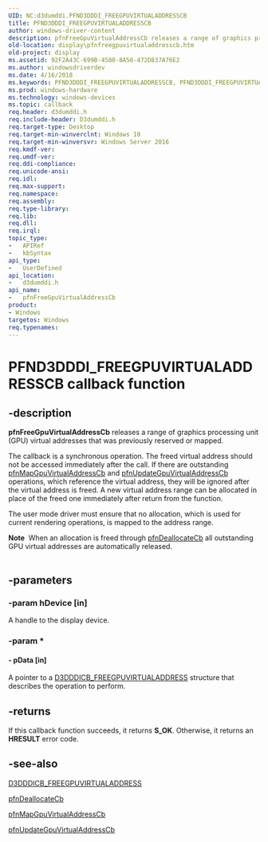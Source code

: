 ```yaml
---
UID: NC:d3dumddi.PFND3DDDI_FREEGPUVIRTUALADDRESSCB
title: PFND3DDDI_FREEGPUVIRTUALADDRESSCB
author: windows-driver-content
description: pfnFreeGpuVirtualAddressCb releases a range of graphics processing unit (GPU) virtual addresses that was previously reserved or mapped.
old-location: display\pfnfreegpuvirtualaddresscb.htm
old-project: display
ms.assetid: 92F2A43C-699B-4580-8A56-472D837A76E2
ms.author: windowsdriverdev
ms.date: 4/16/2018
ms.keywords: PFND3DDDI_FREEGPUVIRTUALADDRESSCB, PFND3DDDI_FREEGPUVIRTUALADDRESSCB callback, d3dumddi/pfnFreeGpuVirtualAddressCb, display.pfnfreegpuvirtualaddresscb, pfnFreeGpuVirtualAddressCb, pfnFreeGpuVirtualAddressCb callback function [Display Devices]
ms.prod: windows-hardware
ms.technology: windows-devices
ms.topic: callback
req.header: d3dumddi.h
req.include-header: D3dumddi.h
req.target-type: Desktop
req.target-min-winverclnt: Windows 10
req.target-min-winversvr: Windows Server 2016
req.kmdf-ver: 
req.umdf-ver: 
req.ddi-compliance: 
req.unicode-ansi: 
req.idl: 
req.max-support: 
req.namespace: 
req.assembly: 
req.type-library: 
req.lib: 
req.dll: 
req.irql: 
topic_type:
-	APIRef
-	kbSyntax
api_type:
-	UserDefined
api_location:
-	d3dumddi.h
api_name:
-	pfnFreeGpuVirtualAddressCb
product:
- Windows
targetos: Windows
req.typenames: 
---
```


# PFND3DDDI_FREEGPUVIRTUALADDRESSCB callback function


## -description


<b>pfnFreeGpuVirtualAddressCb</b> releases a range of graphics processing unit (GPU) virtual addresses that was previously reserved or mapped. 

The callback is a synchronous operation. The freed virtual address should not be accessed immediately after the call. If there are outstanding <a href="https://msdn.microsoft.com/DA67A98C-BE9C-412D-9382-CAC5B05FEE3B">pfnMapGpuVirtualAddressCb</a> and <a href="https://msdn.microsoft.com/99D075A0-4483-47D1-BA24-80C45BFF407A">pfnUpdateGpuVirtualAddressCb</a> operations, which reference the virtual address, they will be ignored after the virtual address is freed. A new virtual address range can be allocated in place of the freed one immediately after return from the function.

The user mode driver  must ensure that no allocation, which is used for current rendering operations, is mapped to the address range.


<div class="alert"><b>Note</b>  When an allocation is freed through <a href="https://msdn.microsoft.com/2ffa0367-0451-45d2-be05-e450c45be116">pfnDeallocateCb</a> all outstanding GPU virtual addresses are automatically released.</div>
<div> </div>



## -parameters




### -param hDevice [in]

A handle to the display device.


### -param *








#### - pData [in]

A pointer to a <a href="https://msdn.microsoft.com/library/windows/hardware/dn906763">D3DDDICB_FREEGPUVIRTUALADDRESS</a> structure that describes the operation to perform.




## -returns



If this callback function succeeds, it returns <b xmlns:loc="http://microsoft.com/wdcml/l10n">S_OK</b>. Otherwise, it returns an <b xmlns:loc="http://microsoft.com/wdcml/l10n">HRESULT</b> error code.




## -see-also




<a href="https://msdn.microsoft.com/library/windows/hardware/dn906763">D3DDDICB_FREEGPUVIRTUALADDRESS</a>



<a href="https://msdn.microsoft.com/2ffa0367-0451-45d2-be05-e450c45be116">pfnDeallocateCb</a>



<a href="https://msdn.microsoft.com/DA67A98C-BE9C-412D-9382-CAC5B05FEE3B">pfnMapGpuVirtualAddressCb</a>



<a href="https://msdn.microsoft.com/99D075A0-4483-47D1-BA24-80C45BFF407A">pfnUpdateGpuVirtualAddressCb</a>
 

 

